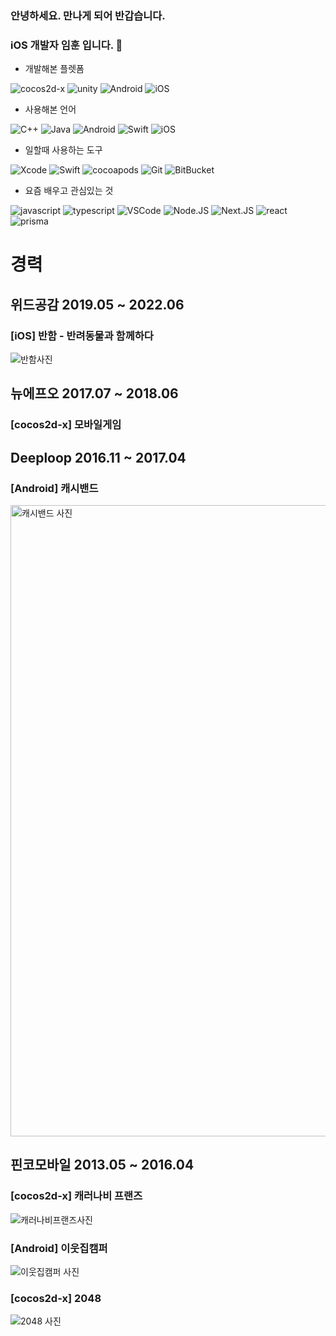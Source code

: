### 안녕하세요. 만나게 되어 반갑습니다. 
### iOS 개발자 임훈 입니다. 👋

- 개발해본 플렛폼

![cocos2d-x](https://img.shields.io/badge/-cocos2dx-black?style=plastic&logo=cocos2d-x)
![unity](https://img.shields.io/badge/-unity-black?style=plastic&logo=unity)
![Android](https://img.shields.io/badge/-android-black?style=plastic&logo=android)
![iOS](https://img.shields.io/badge/-iOS-black?style=plastic&logo=iOS)

- 사용해본 언어

![C++](https://img.shields.io/badge/-C&#43;&#43;-black?style=plastic&logo=c++)
![Java](https://img.shields.io/badge/-java-black?style=plastic&logo=java)
![Android](https://img.shields.io/badge/-android-black?style=plastic&logo=android)
![Swift](https://img.shields.io/badge/-Swift-black?style=plastic&logo=swift)
![iOS](https://img.shields.io/badge/-iOS-black?style=plastic&logo=iOS)

- 일할때 사용하는 도구

![Xcode](https://img.shields.io/badge/-Xcode-black?style=plastic&logo=xcode)
![Swift](https://img.shields.io/badge/-Swift-black?style=plastic&logo=swift)
![cocoapods](https://img.shields.io/badge/-cocoapods-black?style=plastic&logo=cocoapods)
![Git](https://img.shields.io/badge/-Git-black?style=plastic&logo=git)
![BitBucket](https://img.shields.io/badge/-BitBucket-black?style=plastic&logo=bitbucket)

- 요즘 배우고 관심있는 것

![javascript](https://img.shields.io/badge/-javascript-black?style=plastic&logo=javascript)
![typescript](https://img.shields.io/badge/-typescript-black?style=plastic&logo=typescript)
![VSCode](https://img.shields.io/badge/-VSCode-black?style=plastic&logo=VSCode)
![Node.JS](https://img.shields.io/badge/-Node.JS-black?style=plastic&logo=Node.js)
![Next.JS](https://img.shields.io/badge/-Next.JS-black?style=plastic&logo=Next.js)
![react](https://img.shields.io/badge/-react-black?style=plastic&logo=react)
![prisma](https://img.shields.io/badge/-prisma-black?style=plastic&logo=prisma)

# 경력 
## 위드공감 2019.05 ~ 2022.06 
### [iOS] 반함 - 반려동물과 함께하다 
![반함사진](https://user-images.githubusercontent.com/14371570/174119716-acd35c98-3bcd-4747-9e3e-aca5216f79c1.png)

## 뉴에프오 2017.07 ~ 2018.06 
### [cocos2d-x] 모바일게임 

## Deeploop 2016.11 ~ 2017.04
### [Android] 캐시밴드 
<img width="1010" alt="캐시밴드 사진" src="https://user-images.githubusercontent.com/14371570/174129117-d8c8055d-3d1a-46df-89a2-673a9f67ecb7.png">

## 핀코모바일 2013.05 ~ 2016.04
### [cocos2d-x] 캐러나비 프랜즈
![캐러나비프랜즈사진](https://user-images.githubusercontent.com/14371570/174129011-feb16a8c-34c0-4cd5-9a3f-759d10ad2e5a.png)

### [Android] 이웃집캠퍼 
![이웃집캠퍼 사진](https://user-images.githubusercontent.com/14371570/174129716-37a9ee53-0760-484a-8b29-4a37f50b9598.png)

### [cocos2d-x] 2048
![2048 사진](https://user-images.githubusercontent.com/14371570/174129688-8b9183a3-85cd-4d48-90e6-fbf484d3559b.png)

<!--
**LimHun/LimHun** is a ✨ _special_ ✨ repository because its `README.md` (this file) appears on your GitHub profile.

Here are some ideas to get you started:

- 🔭 I’m currently working on ...
- 🌱 I’m currently learning ...
- 👯 I’m looking to collaborate on ...
- 🤔 I’m looking for help with ...
- 💬 Ask me about ...
- 📫 How to reach me: ...
- 😄 Pronouns: ...
- ⚡ Fun fact: ...
-->

